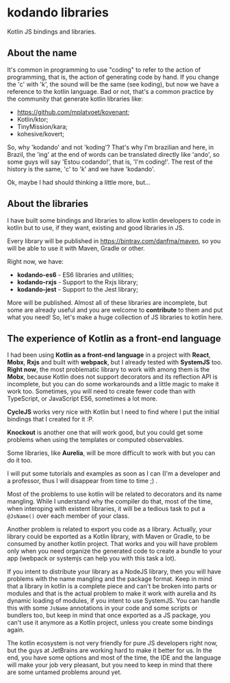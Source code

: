# kodando libraries

Kotlin JS bindings and libraries.

## About the name

It's common in programming to use "coding" to refer to the action of programming, 
that is, the action of generating code by hand. If you change the 'c' with 'k', the
sound will be the same (see koding), but now we have a reference to the kotlin language. 
Bad or not, that's a common practice by the community that generate kotlin libraries like:

* https://github.com/mplatvoet/kovenant;
* Kotlin/ktor;
* TinyMission/kara;
* kohesive/kovert;
  
So, why 'kodando' and not 'koding'? That's why I'm brazilian and here, in Brazil, the 'ing' at
the end of words can be translated directly like 'ando', so some guys will say 'Estou codando!',
that is, 'I'm coding!'. The rest of the history is the same, 'c' to 'k' and we have 'kodando'.

Ok, maybe I had should thinking a little more, but...


## About the libraries

I have built some bindings and libraries to allow kotlin developers to code in kotlin but to use,
if they want, existing and good libraries in JS.

Every library will be published in https://bintray.com/danfma/maven, so you will be able to use
it with Maven, Gradle or other.

Right now, we have:

* **kodando-es6** - ES6 libraries and utilities;
* **kodando-rxjs** - Support to the Rxjs library;
* **kodando-jest** - Support to the Jest library;

More will be published. Almost all of these libraries are incomplete, but some are already useful 
and you are welcome to **contribute** to them and put what you need! So, let's make a huge
collection of JS libraries to kotlin here.


## The experience of Kotlin as a front-end language

I had been using **Kotlin as a front-end language** in a project with **React**, **Mobx**, **Rxjs** and 
built with **webpack**, but I already tested with **SystemJS** too. **Right now**, the most problematic library to 
work with among them is the **Mobx**, because Kotlin does not support decorators and its reflection API is incomplete, 
but you can do some workarounds and a little magic to make it work too. Sometimes, you will need to create fewer code 
than with TypeScript, or JavaScript ES6, sometimes a lot more.

**CycleJS** works very nice with Kotlin but I need to find where I put the initial bindings that I created for it :P.

**Knockout** is another one that will work good, but you could get some problems when using the templates or computed 
observables. 

Some libraries, like **Aurelia**, will be more difficult to work with but you can do it too. 

I will put some tutorials and examples as soon as I can 
(I'm a developer and a professor, thus I will disappear from time to time ;) .

Most of the problems to use kotlin will be related to decorators and its name mangling. While I understand why the 
compiler do that, most of the time, when interoping with existent libraries, it will be a tedious task to put 
a `@JsName()` over each member of your class.

Another problem is related to export you code as a library. Actually, your library could be exported as a Kotlin library,
with Maven or Gradle, to be consumed by another kotlin project. That works and you will have problem only when you 
need organize the generated code to create a bundle to your app (webpack or systemjs can help you with this task a lot).

If you intent to distribute your library as a NodeJS library, then you will have problems with the name mangling and
the package format. Keep in mind that a library in kotlin is a complete piece and can't be broken into parts or modules 
and that is the actual problem to make it work with aurelia and its dynamic loading of modules, if you intent to use 
SystemJS. You can handle this with some `JsName` annotations in your code and some scripts or bundlers too, 
but keep in mind that once exported as a JS package, you can't use it anymore as a Kotlin project, unless you create some
bindings again.

The kotlin ecosystem is not very friendly for pure JS developers right now, but the guys at JetBrains 
are working hard to make it better for us. In the end, you have some options and most of the time, 
the IDE and the language will make your job very pleasant, but
you need to keep in mind that there are some untamed problems around yet.
